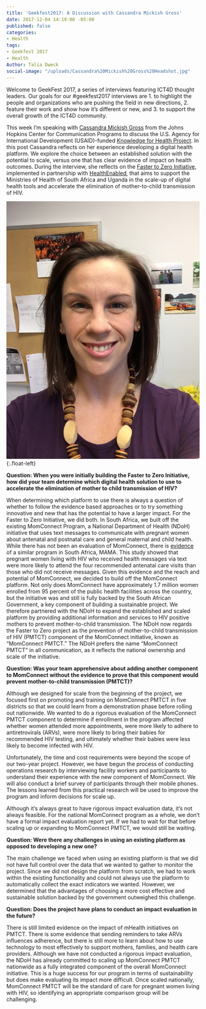 ```yaml
---
title: 'Geekfest2017: A Discussion with Cassandra Mickish Gross'
date: 2017-12-04 14:19:00 -05:00
published: false
categories:
- Health
tags:
- Geekfest 2017
- Health
Author: Talia Dweck
social-image: "/uploads/Cassandra%20Mickish%20Gross%20Headshot.jpg"
---
```


Welcome to GeekFest 2017, a series of interviews featuring ICT4D thought leaders. Our goals for our #geekfest2017 interviews are 1. to highlight the people and organizations who are pushing the field in new directions, 2. feature their work and show how it’s different or new, and 3. to support the overall growth of the ICT4D community.

This week I’m speaking with [Cassandra Mickish Gross](https://www.k4health.org/blog/authors/cassandra-mickish) from the Johns Hopkins Center for Communication Programs to discuss the U.S. Agency for International Development (USAID)-funded [Knowledge for Health Project](https://www.k4health.org/). In this post Cassandra reflects on her experience developing a digital health platform. We explore the choice between an established solution with the potential to scale, versus one that has clear evidence of impact on health outcomes. During the interview, she reflects on the [Faster to Zero Initiative](https://www.k4health.org/projects/sub-saharan-africa), implemented in partnership with [HealthEnabled](http://healthenabled.org/wordpress/), that aims to support the Ministries of Health of South Africa and Uganda in the scale-up of digital health tools and accelerate the elimination of mother-to-child transmission of HIV.

![Cassandra Mickish Gross Headshot.jpg](/uploads/Cassandra%20Mickish%20Gross%20Headshot.jpg){:.float-left}

<!--more-->

**Question: When you were initially building the Faster to Zero Initiative, how did your team determine which digital health solution to use to accelerate the elimination of mother to child transmission of HIV?**

When determining which platform to use there is always a question of whether to follow the evidence based approaches or to try something innovative and new that has the potential to have a larger impact. For the Faster to Zero Initiative, we did both. In South Africa, we built off the existing MomConnect Program, a National Department of Health (NDoH) initiative that uses text messages to communicate with pregnant women about antenatal and postnatal care and general maternal and child health. While there has not been an evaluation of MomConnect, there is [evidence](http://www.tandfonline.com/doi/full/10.1080/09540121.2017.1280126) of a similar program in South Africa, MAMA. This study showed that pregnant women living with HIV who received health messages via text were more likely to attend the four recommended antenatal care visits than those who did not receive messages. Given this evidence and the reach and potential of MomConnect, we decided to build off the MomConnect platform. Not only does MomConnect have approximately 1.7 million women enrolled from 95 percent of the public health facilities across the country, but the initiative was and still is fully backed by the South African Government, a key component of building a sustainable project. We therefore partnered with the NDoH to expand the established and scaled platform by providing additional information and services to HIV positive mothers to prevent mother-to-child transmission. The NDoH now regards the Faster to Zero project as the prevention of mother-to-child transmission of HIV (PMTCT) component of the MomConnect initiative, known as “MomConnect PMTCT.” The NDoH prefers the name “MomConnect PMTCT” in all communication, as it reflects the national ownership and scale of the initiative.

**Question: Was your team apprehensive about adding another component to MomConnect without the evidence to prove that this component would prevent mother-to-child transmission (PMTCT)?**

Although we designed for scale from the beginning of the project, we focused first on promoting and training on MomConnect PMTCT in five districts so that we could learn from a demonstration phase before rolling out nationwide. We wanted to do a rigorous evaluation of the MomConnect PMTCT component to determine if enrollment in the program affected whether women attended more appointments, were more likely to adhere to antiretrovirals (ARVs), were more likely to bring their babies for recommended HIV testing, and ultimately whether their babies were less likely to become infected with HIV.

Unfortunately, the time and cost requirements were beyond the scope of our two-year project. However, we have begun the process of conducting operations research by interviewing facility workers and participants to understand their experience with the new component of MomConnect. We will also conduct a brief survey of participants through their mobile phones. The lessons learned from this practical research will be used to improve the program and inform decisions for scale up.

Although it’s always great to have rigorous impact evaluation data, it’s not always feasible. For the national MomConnect program as a whole, we don’t have a formal impact evaluation report yet. If we had to wait for that before scaling up or expanding to MomConnect PMTCT, we would still be waiting.

**Question: Were there any challenges in using an existing platform as opposed to developing a new one?**

The main challenge we faced when using an existing platform is that we did not have full control over the data that we wanted to gather to monitor the project. Since we did not design the platform from scratch, we had to work within the existing functionality and could not always use the platform to automatically collect the exact indicators we wanted. However, we determined that the advantages of choosing a more cost effective and sustainable solution backed by the government outweighed this challenge.

**Question: Does the project have plans to conduct an impact evaluation in the future?**

There is still limited evidence on the impact of mHealth initiatives on PMTCT. There is some evidence that sending reminders to take ARVs influences adherence, but there is still more to learn about how to use technology to most effectively to support mothers, families, and health care providers. Although we have not conducted a rigorous impact evaluation, the NDoH has already committed to scaling up MomConnect PMTCT nationwide as a fully integrated component of the overall MomConnect initiative. This is a huge success for our program in terms of sustainability but does make evaluating its impact more difficult. Once scaled nationally, MomConnect PMTCT will be the standard of care for pregnant women living with HIV, so identifying an appropriate comparison group will be challenging.